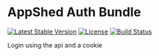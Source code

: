 # AppShed Auth Bundle

[![Latest Stable Version](https://poser.pugx.org/appshed/auth-bundle/v/stable.png)](https://packagist.org/packages/appshed/auth-bundle)
[![License](https://poser.pugx.org/appshed/auth-bundle/license.png)](https://packagist.org/packages/appshed/auth-bundle)
[![Build Status](https://poser.pugx.org/appshed/auth-bundle.svg?branch=master)](https://travis-ci.org/appshed/auth-bundle)

Login using the api and a cookie
